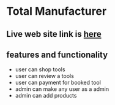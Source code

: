 # Total Manufacturer

## Live web site link is [here](https://total-manufacturer.web.app/)

## features and functionality

- user can shop tools
- user can review a tools
- user can payment for booked tool
- admin can make any user as a admin
- admin can add products